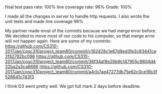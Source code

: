 
final test pass rate: 100% line coverage rate: 96% Grade: 100%

I made all the changes in server to handle http requests. I also wrote the unit tests and made line coverage 96%

My partner made most of the commits because we had merge error before. We decided to move most of our code to his computer, so that merge error will not happen again.
Here are some of my commits:
https://github.com/CS310-2017Jan/cpsc310project_team80/commit/c182428c1e67d9ed3fe3c83441ce2f92782bc096
https://github.com/CS310-2017Jan/cpsc310project_team80/commit/36f34af8e26b9c147955c9804d432ba2a3ca8686
https://github.com/CS310-2017Jan/cpsc310project_team80/commit/a4cb7ae47277db75e62c0ce16b3f526641c743f3

I think D3 went pretty well. We got full mark 2 days before deadline.
